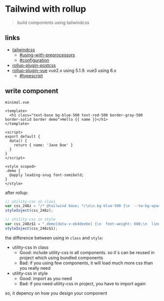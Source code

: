 # Tailwind with rollup

>build components using tailwindcss

## links

- [tailwindcss](https://tailwindcss.com/)
  - [#using-with-preprocessors](https://tailwindcss.com/docs/using-with-preprocessors#build-time-imports)
  - [#configuration](https://tailwindcss.com/docs/configuration)
- [rollup-plugin-postcss](https://github.com/egoist/rollup-plugin-postcss)
- [rollup-plugin-vue](https://rollup-plugin-vue.vuejs.org/) vue2.x using 5.1.9. vue3 using 6.x
  - [#typescript](https://rollup-plugin-vue.vuejs.org/examples.html#typescript)

## write component

`minimal.vue`

```vue
<template>
  <h1 class="text-base bg-blue-500 text-red-500 border-gray-500 border-solid border demo">Hello {{ name }}</h1>
</template>

<script>
export default {
  data() {
    return { name: 'Jane Doe' }
  }
}
</script>

<style scoped>
.demo {
  @apply leading-snug font-semibold;
}
</style>
```

after rollup:

```js
// utility-css in class
var css_248z = "/* @tailwind base; */\n\n.bg-blue-500 {\n  --tw-bg-opacity: 1;\n  background-color: rgba(59, 130, 246, var(--tw-bg-opacity));\n}\n\n.border-gray-500 {\n  --tw-border-opacity: 1;\n  border-color: rgba(196, 199, 203, var(--tw-border-opacity));\n}\n\n.border-solid {\n  border-style: solid;\n}\n\n.border {\n  border-width: 1px;\n}\n\n.cursor-pointer {\n  cursor: pointer;\n}\n\n.table {\n  display: table;\n}\n\n.text-base {\n  font-size: 1rem;\n  line-height: 1.5rem;\n}\n\n.leading-snug {\n  line-height: 1.375;\n}\n\n* {\n  --tw-shadow: 0 0 #0000;\n}\n\n* {\n  --tw-ring-inset: var(--tw-empty,/*!*/ /*!*/);\n  --tw-ring-offset-width: 0px;\n  --tw-ring-offset-color: #fff;\n  --tw-ring-color: rgba(59, 130, 246, 0.5);\n  --tw-ring-offset-shadow: 0 0 #0000;\n  --tw-ring-shadow: 0 0 #0000;\n}\n\n.text-red-500 {\n  --tw-text-opacity: 1;\n  color: rgba(239, 68, 68, var(--tw-text-opacity));\n}\n\n@-webkit-keyframes spin {\n  to {\n    transform: rotate(360deg);\n  }\n}\n\n@keyframes spin {\n  to {\n    transform: rotate(360deg);\n  }\n}\n\n@-webkit-keyframes ping {\n  75%, 100% {\n    transform: scale(2);\n    opacity: 0;\n  }\n}\n\n@keyframes ping {\n  75%, 100% {\n    transform: scale(2);\n    opacity: 0;\n  }\n}\n\n@-webkit-keyframes pulse {\n  50% {\n    opacity: .5;\n  }\n}\n\n@keyframes pulse {\n  50% {\n    opacity: .5;\n  }\n}\n\n@-webkit-keyframes bounce {\n  0%, 100% {\n    transform: translateY(-25%);\n    -webkit-animation-timing-function: cubic-bezier(0.8,0,1,1);\n    animation-timing-function: cubic-bezier(0.8,0,1,1);\n  }\n\n  50% {\n    transform: none;\n    -webkit-animation-timing-function: cubic-bezier(0,0,0.2,1);\n    animation-timing-function: cubic-bezier(0,0,0.2,1);\n  }\n}\n\n@keyframes bounce {\n  0%, 100% {\n    transform: translateY(-25%);\n    -webkit-animation-timing-function: cubic-bezier(0.8,0,1,1);\n    animation-timing-function: cubic-bezier(0.8,0,1,1);\n  }\n\n  50% {\n    transform: none;\n    -webkit-animation-timing-function: cubic-bezier(0,0,0.2,1);\n    animation-timing-function: cubic-bezier(0,0,0.2,1);\n  }\n}\n\n@media (min-width: 640px) {\n}\n\n@media (min-width: 768px) {\n}\n\n@media (min-width: 1024px) {\n}\n\n@media (min-width: 1280px) {\n}\n\n@media (min-width: 1536px) {\n}\n\n.btn {\n  --tw-bg-opacity: 1;\n  background-color: rgba(240, 242, 246, var(--tw-bg-opacity));\n  border-radius: 0.25rem;\n  font-weight: 600;\n  padding-top: 0.5rem;\n  padding-bottom: 0.5rem;\n  padding-left: 1rem;\n  padding-right: 1rem;\n  --tw-text-opacity: 1;\n  color: rgba(0, 0, 0, var(--tw-text-opacity));\n}";
styleInject(css_248z);

// utility-css in style
var css_248z$1 = ".demo[data-v-eb4deebe] {\n  font-weight: 600;\n  line-height: 1.375;\n}\r\n";
styleInject(css_248z$1);
```

the difference between using in `class` and `style`:

- utility-css in class
  - Good: include utility-css in all components. so it`s can be reused in project which using bundled components
  - Bad: if you using few components, it will load much more css than you really need
- utility-css in style
  - Good: import as you need
  - Bad: if you need utility-css in project, you have to import again

so, it depency on how you design your component